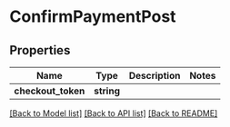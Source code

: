 # ConfirmPaymentPost

## Properties
Name | Type | Description | Notes
------------ | ------------- | ------------- | -------------
**checkout_token** | **string** |  | 

[[Back to Model list]](../README.md#documentation-for-models) [[Back to API list]](../README.md#documentation-for-api-endpoints) [[Back to README]](../README.md)


